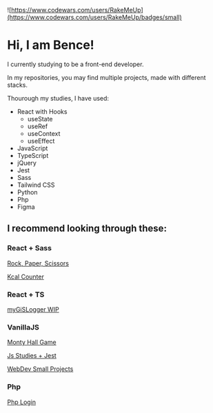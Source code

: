![https://www.codewars.com/users/RakeMeUp](https://www.codewars.com/users/RakeMeUp/badges/small)

# Hi, I am Bence!

I currently studying to be a front-end developer.

In my repositories, you may find multiple projects, made with different stacks.

Thourough my studies, I have used:
- React with Hooks
  - useState
  - useRef
  - useContext
  - useEffect
- JavaScript
- TypeScript
- jQuery
- Jest
- Sass
- Tailwind CSS
- Python
- Php
- Figma

## I recommend looking through these:

### React + Sass

  [Rock, Paper, Scissors](https://github.com/RakeMeUp/RoPaSci)

  [Kcal Counter](https://github.com/RakeMeUp/Kcal-Counter)
 
### React + TS

  [myGiSLogger WIP](https://github.com/RakeMeUp/myGISLogger)

### VanillaJS

  [Monty Hall Game](https://github.com/RakeMeUp/MontyHall)

  [Js Studies + Jest](https://github.com/RakeMeUp/JS-exercises)

  [WebDev Small Projects](https://github.com/RakeMeUp/WebDevProjects)

### Php
  [Php Login](https://github.com/RakeMeUp/php-login)
